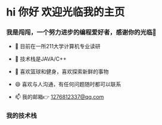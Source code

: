 # hi 你好  欢迎光临我的主页









###                                                     我是闯闯，一个努力进步的编程爱好者，感谢你的光临🚀

- 🔭 目前在一所211大学计算机专业读研
  
- 🌱 技术栈是JAVA/C++
  
- 💪 喜欢篮球和健身，喜欢探索新鲜的事物
  
- 😄 喜欢与人沟通，有任何问题随时都可以联系
  
- 📫 我的邮箱👉 1276812337@qq.com


###    我的技术栈



